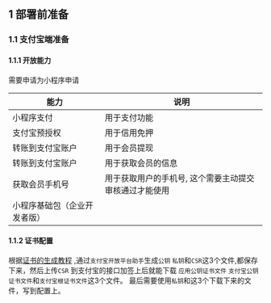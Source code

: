 ## 1 部署前准备

### 1.1 支付宝端准备
#### 1.1.1 开放能力
需要申请为小程序申请

| 能力 | 说明                           | 
|---|------------------------------|
| 小程序支付  | 用于支付功能                       |
| 支付宝预授权 | 用于信用免押                       |
| 转账到支付宝账户 | 用于会员提现                       |
| 转账到支付宝账户 | 用于获取会员的信息                    |
| 获取会员手机号 | 用于获取用户的手机号, 这个需要主动提交审核通过才能使用 |
| 小程序基础包（企业开发者版）  |                              | 

#### 1.1.2 证书配置 
根据[证书的生成教程](https://opendocs.alipay.com/common/02kdnc) ,通过`支付宝开放平台助手`生成`公钥` `私钥`和`CSR`这3个文件,都保存下来，然后上传`CSR`
到支付宝的接口加签上后就能下载 `应用公钥证书文件` `支付宝公钥证书文件`和`支付宝根证书文件`这3个文件。 最后需要使用`私钥`和这3个下载下来的文件，写到配置上。 


